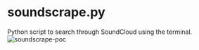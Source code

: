 # soundscrape.py
Python script to search through SoundCloud using the terminal.
![soundscrape-poc](https://user-images.githubusercontent.com/93745213/142251087-145f921e-d789-48ab-90b9-1030f47f9201.PNG)
